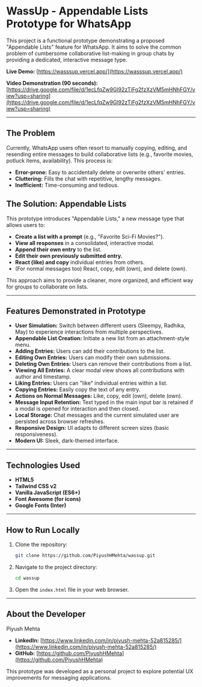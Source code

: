 # WassUp - Appendable Lists Prototype for WhatsApp

This project is a functional prototype demonstrating a proposed "Appendable Lists" feature for WhatsApp. It aims to solve the common problem of cumbersome collaborative list-making in group chats by providing a dedicated, interactive message type.

**Live Demo:** [https://wasssup.vercel.app/](https://wasssup.vercel.app/)

**Video Demonstration (90 seconds):** [https://drive.google.com/file/d/1ecLfqZw9Gl92zTiFg2fzXzVM5mHNhFGY/view?usp=sharing](https://drive.google.com/file/d/1ecLfqZw9Gl92zTiFg2fzXzVM5mHNhFGY/view?usp=sharing)

---

## The Problem

Currently, WhatsApp users often resort to manually copying, editing, and resending entire messages to build collaborative lists (e.g., favorite movies, potluck items, availability). This process is:
*   **Error-prone:** Easy to accidentally delete or overwrite others' entries.
*   **Cluttering:** Fills the chat with repetitive, lengthy messages.
*   **Inefficient:** Time-consuming and tedious.

## The Solution: Appendable Lists

This prototype introduces "Appendable Lists," a new message type that allows users to:
*   **Create a list with a prompt** (e.g., "Favorite Sci-Fi Movies?").
*   **View all responses** in a consolidated, interactive modal.
*   **Append their own entry** to the list.
*   **Edit their own previously submitted entry.**
*   **React (like) and copy** individual entries from others.
*   (For normal messages too) React, copy, edit (own), and delete (own).

This approach aims to provide a cleaner, more organized, and efficient way for groups to collaborate on lists.

---

## Features Demonstrated in Prototype

*   **User Simulation:** Switch between different users (Sleempy, Radhika, May) to experience interactions from multiple perspectives.
*   **Appendable List Creation:** Initiate a new list from an attachment-style menu.
*   **Adding Entries:** Users can add their contributions to the list.
*   **Editing Own Entries:** Users can modify their own submissions.
*   **Deleting Own Entries:** Users can remove their contributions from a list.
*   **Viewing All Entries:** A clear modal view shows all contributions with author and timestamp.
*   **Liking Entries:** Users can "like" individual entries within a list.
*   **Copying Entries:** Easily copy the text of any entry.
*   **Actions on Normal Messages:** Like, copy, edit (own), delete (own).
*   **Message Input Retention:** Text typed in the main input bar is retained if a modal is opened for interaction and then closed.
*   **Local Storage:** Chat messages and the current simulated user are persisted across browser refreshes.
*   **Responsive Design:** UI adapts to different screen sizes (basic responsiveness).
*   **Modern UI:** Sleek, dark-themed interface.

---

## Technologies Used

*   **HTML5**
*   **Tailwind CSS v2**
*   **Vanilla JavaScript (ES6+)**
*   **Font Awesome (for icons)**
*   **Google Fonts (Inter)**

---

## How to Run Locally

1.  Clone the repository:
    ```bash
    git clone https://github.com/PiyushHMehta/wassup.git
    ```
2.  Navigate to the project directory:
    ```bash
    cd wassup
    ```
3.  Open the `index.html` file in your web browser.

---

## About the Developer

Piyush Mehta
*   **LinkedIn:** [https://www.linkedin.com/in/piyush-mehta-52a815285/](https://www.linkedin.com/in/piyush-mehta-52a815285/)
*   **GitHub:** [https://github.com/PiyushHMehta](https://github.com/PiyushHMehta)

This prototype was developed as a personal project to explore potential UX improvements for messaging applications.
